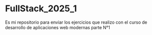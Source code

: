 # FullStack_2025_1
Es mi repositorio para enviar los ejercicios que realizo con el curso de desarrollo de aplicaciones web modernas parte N°1
